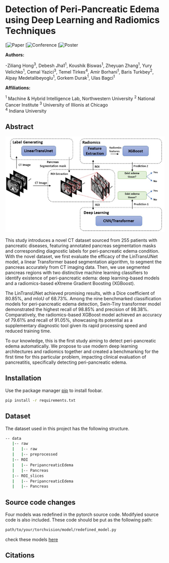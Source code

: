 # Detection of Peri-Pancreatic Edema using Deep Learning and Radiomics Techniques

[![Paper]()
[![Conference]()
[![Poster]()
</div>

**Authors:**

-Ziliang Hong<sup>3</sup>, Debesh Jha1<sup>1</sup>, Koushik Biswas<sup>1</sup>, Zheyuan Zhang<sup>1</sup>, Yury Velichko<sup>1</sup>, Cemal Yazici<sup>3</sup>, Temel Tirkes<sup>4</sup>,
Amir Borhani<sup>1</sup>, Baris Turkbey<sup>2</sup>, Alpay Medetalibeyoglu<sup>1</sup>, Gorkem Durak<sup>1</sup>, Ulas Bagci<sup>1</sup>


**Affiliations:** 

<sup>1</sup> Machine & Hybrid Intelligence Lab, Northwestern University 
<sup>2</sup> National Cancer Institute
<sup>3</sup> University of Illionis at Chicago  
<sup>4</sup> Indiana University  

## Abstract
![Workflow](https://github.com/NUBagciLab/Peri-Pancreatic-Edema-Detection/blob/main/Fig1.jpg)

This study introduces a novel CT dataset sourced from 255 patients with pancreatic diseases, featuring annotated pancreas segmentation masks and corresponding diagnostic labels for peri-pancreatic edema condition.  With the novel dataset, we first evaluate the efficacy of the LinTransUNet model, a linear Transformer based segmentation algorithm, to segment the pancreas accurately from CT imaging data. Then, we use segmented pancreas regions with two distinctive machine learning classifiers to identify existence of peri-pancreatic edema: deep learning-based models and a radiomics-based eXtreme Gradient Boosting (XGBoost). 

The LinTransUNet achieved promising results, with a Dice coefficient of 80.85%, and mIoU of 68.73%. Among the nine benchmarked classification models for peri-pancreatic edema detection, Swin-Tiny transformer model demonstrated the highest recall of 98.85% and precision of 98.38%. Comparatively, the radiomics-based XGBoost model achieved an accuracy of 79.61% and recall of 91.05%, showcasing its potential as a supplementary diagnostic tool given its rapid processing speed and reduced training time. 

To our knowledge, this is the first study aiming to detect peri-pancreatic edema automatically. We propose to use modern deep learning architectures and radiomics together and created a benchmarking for the first time for this particular problem, impacting clinical evaluation of pancreatitis, specifically detecting peri-pancreatic edema.


## Installation

Use the package manager [pip](https://pip.pypa.io/en/stable/) to install foobar.
```bash
pip install -r requirements.txt
```

## Dataset
The dataset used in this project has the following structure.
```bash
-- data
   |-- raw
   |   |-- raw
   |   |-- preprocessed
   |-- ROI
   |   |-- PeripancreaticEdema
   |   |-- Pancreas
   |-- ROI_slices
   |   |-- PeripancreaticEdema
   |   |-- Pancreas
```

## Source code changes
Four models was redefined in the pytorch source code. Modifyied source code is also included.
These code should be put as the following path:
```bash
path/to/your/torchvision/model/redefined_model.py
```
check these models [here](https://github.com/NUBagciLab/Peri-Pancreatic-Edema-Detection/tree/main/models_2d/changed%20source%20code)
## Citations
